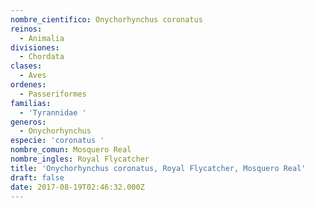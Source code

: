 ```yaml
---
nombre_cientifico: Onychorhynchus coronatus
reinos:
  - Animalia
divisiones:
  - Chordata
clases:
  - Aves
ordenes:
  - Passeriformes
familias:
  - 'Tyrannidae '
generos:
  - Onychorhynchus
especie: 'coronatus '
nombre_comun: Mosquero Real
nombre_ingles: Royal Flycatcher
title: 'Onychorhynchus coronatus, Royal Flycatcher, Mosquero Real'
draft: false
date: 2017-08-19T02:46:32.000Z
---
```


